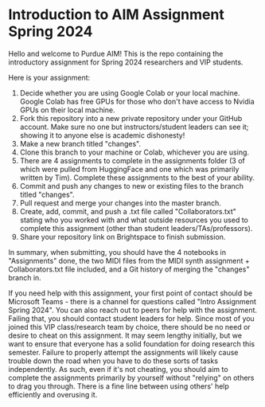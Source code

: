 # Introduction to AIM Assignment Spring 2024

Hello and welcome to Purdue AIM! This is the repo containing the introductory assignment for Spring 2024 researchers and VIP students.

Here is your assignment:

1. Decide whether you are using Google Colab or your local machine. Google Colab has free GPUs for those who don't have access to Nvidia GPUs on their local machine.
2. Fork this repository into a new private repository under your GitHub account. Make sure no one but instructors/student leaders can see it; showing it to anyone else is academic dishonesty!
3. Make a new branch titled "changes".
4. Clone this branch to your machine or Colab, whichever you are using.
5. There are 4 assignments to complete in the assignments folder (3 of which were pulled from HuggingFace and one which was primarily written by Tim). Complete these assignments to the best of your ability.
6. Commit and push any changes to new or existing files to the branch titled "changes".
7. Pull request and merge your changes into the master branch.
8. Create, add, commit, and push a .txt file called "Collaborators.txt" stating who you worked with and what outside resources you used to complete this assignment (other than student leaders/TAs/professors).
9. Share your repository link on Brightspace to finish submission.

In summary, when submitting, you should have the 4 notebooks in "Assignments" done, the two MIDI files from the MIDI synth assignment + Collaborators.txt file included, and a Git history of merging the "changes" branch in.

If you need help with this assignment, your first point of contact should be Microsoft Teams - there is a channel for questions called "Intro Assignment Spring 2024". You can also reach out to peers for help with the assignment. Failing that, you should contact student leaders for help.
Since most of you joined this VIP class/research team by choice, there should be no need or desire to cheat on this assignment. It may seem lengthy initially, but we want to ensure that everyone has a solid foundation for doing research this semester. Failure to properly attempt the assignments will likely cause trouble down the road when you have to do these sorts of tasks independently. As such, even if it's not cheating, you should aim to complete the assignments primarily by yourself without "relying" on others to drag you through. There is a fine line between using others' help efficiently and overusing it.
